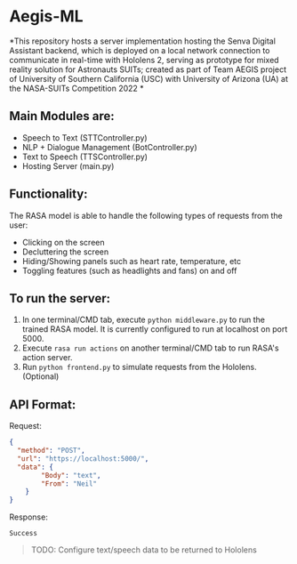 # Aegis-ML
*This repository hosts a server implementation hosting the Senva Digital Assistant backend, which is deployed on a local network connection to communicate in real-time with Hololens 2, serving as prototype for mixed reality solution for Astronauts SUITs; created as part of Team AEGIS project of University of Southern California (USC) with University of Arizona (UA) at the NASA-SUITs Competition 2022 *

## Main Modules are:
* Speech to Text (STTController.py)
* NLP + Dialogue Management (BotController.py)
* Text to Speech (TTSController.py)
* Hosting Server (main.py)
## Functionality:
The RASA model is able to handle the following types of requests from the user:
* Clicking on the screen
* Decluttering the screen
* Hiding/Showing panels such as heart rate, temperature, etc
* Toggling features (such as headlights and fans) on and off

## To run the server:
1. In one terminal/CMD tab, execute `python middleware.py` to run the trained RASA model. It is currently configured to run at localhost on port 5000.
2. Execute `rasa run actions` on another terminal/CMD tab to run RASA's action server.
3. Run `python frontend.py` to simulate requests from the Hololens. (Optional)

## API Format:
Request:
```json http
{
  "method": "POST",
  "url": "https://localhost:5000/",
  "data": {
        "Body": "text", 
        "From": "Neil"
    }
}
```

Response:
```
Success
```
> TODO: Configure text/speech data to be returned to Hololens